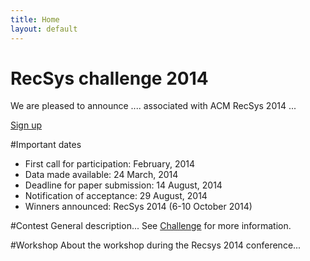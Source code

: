 ```yaml
---
title: Home
layout: default
---
```



<div class="well jumbotron">
    <h1>RecSys challenge 2014</h1>
        <p class="lead">We are pleased to announce .... associated with ACM RecSys 2014 ...</p>
        <p><a class="btn btn-lg btn-success" href="#" role="button">Sign up</a></p>
</div>

#Important dates
<ul>
    <li>First call for participation: February, 2014</li>
    <li>Data made available: 24 March, 2014</li>
    <li>Deadline for paper submission: 14 August, 2014</li>
    <li>Notification of acceptance: 29 August, 2014</li>
    <li>Winners announced: RecSys 2014 (6-10 October 2014)</li>
</ul>

#Contest
General description... See [Challenge](/challenge/) for more information.

#Workshop
About the workshop during the Recsys 2014 conference...
